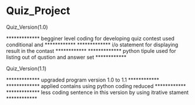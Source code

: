 # Quiz_Project

Quiz_Version(1.0)

*************    begginer level coding for developing quiz contest used conditional and   ************
*************    i/o statement for displaying result in the contast                       ************
*************    python tipule used for listing out of qustion and answer set             ************



Quiz_Version(1.1)

*************    upgraded program version 1.0 to 1.1                                 ************
*************    applied contains using python coding reduced                        ************
*************    less coding sentence in this version by using itrative stament      ************

